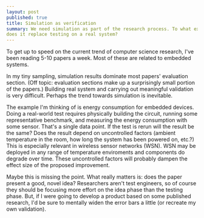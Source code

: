 ```yaml
---
layout: post
published: true
title: Simulation as verification
summary: We need simulation as part of the research process. To what extent
does it replace testing on a real system?
---
```


To get up to speed on the current trend of computer science research, I've
been reading 5-10 papers a week.  Most of these are related to embedded systems.

In my tiny sampling, simulation results dominate most papers' evaluation section.
(Off topic: evaluation sections make up a surprisingly small portion of the papers.)
Building real system and carrying out meaningful validation is very difficult.
Perhaps the trend towards simulation is inevitable.

The example I'm thinking of is energy consumption for embedded
devices.  Doing a real-world test requires physically building the circuit,
running some representative benchmark, and measuring the energy consumption
with some sensor.  That's a single data point.  If the test is rerun
will the result be the same?  Does the result depend on uncontrolled factors
(ambient temperature in the room, how long the system has been powered on, etc.?)
This is especially relevant in wireless sensor networks (WSN).  WSN may be
deployed in any range of temperature enviroments and components do degrade over
time. These uncontrolled factors will probably dampen the effect size of the proposed
improvement.

Maybe this is missing the point.  What really matters is: does the paper present a 
good, novel idea?  Researchers aren't test engineers, so of course they should
be focusing more effort on the idea phase than the testing phase.  But, if I were
going to develop a product based on some published research, I'd be sure
to mentally widen the error bars a little (or recreate my own validation).
